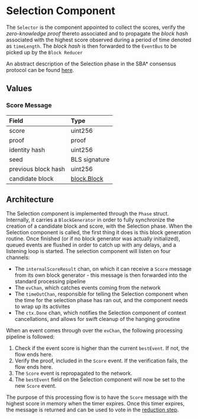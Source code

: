 # Selection Component

The `Selector` is the component appointed to collect the scores, verify the _zero-knowledge proof_ thereto associated and to propagate the _block hash_ associated with the highest score observed during a period of time denoted as `timeLength`. The _block hash_ is then forwarded to the `EventBus` to be picked up by the `Block Reducer`

An abstract description of the Selection phase in the SBA\* consensus protocol can be found [here](./selection.md).

## Values

### Score Message

| Field | Type |
| :--- | :--- |
| score | uint256 |
| proof | proof |
| identity hash | uint256 |
| seed | BLS signature |
| previous block hash | uint256 |
| candidate block | [block.Block](../../data/block/block.go) |

## Architecture

The Selection component is implemented through the `Phase` struct. Internally, it carries a `BlockGenerator` in order to fully synchronize the creation of a candidate block and score, with the Selection phase. When the Selection component is called, the first thing it does is this block generation routine. Once finished (or if no block generator was actually initialized), queued events are flushed in order to catch up with any delays, and a listening loop is started. The selection component will listen on four channels:

- The `internalScoreResult` chan, on which it can receive a `Score` message from its own block generator - this message is then forwarded into the standard processing pipeline
- The `evChan`, which catches events coming from the network
- The `timeOutChan`, responsible for telling the Selection component when the time for the selection phase has ran out, and the component needs to wrap up its activites
- The `ctx.Done` chan, which notifies the Selection component of context cancellations, and allows for swift cleanup of the hanging goroutine

When an event comes through over the `evChan`, the following processing pipeline is followed:

1. Check if the event score is higher than the current `bestEvent`. If not, the flow ends here.
2. Verify the proof, included in the `Score` event. If the verification fails, the flow ends here.
3. The `Score` event is repropagated to the network.
4. The `bestEvent` field on the Selection component will now be set to the new `Score` event.

The purpose of this processing flow is to have the `Score` message with the highest score in memory when the timer expires. Once this timer expires, the message is returned and can be used to vote in the [reduction step](../reduction/README.md).
